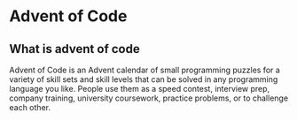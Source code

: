 # Advent of Code
## What is advent of code 
Advent of Code is an Advent calendar of small programming puzzles for a variety of skill sets and skill levels that 
can be solved in any programming language you like. People use them as a speed contest, interview prep, company 
training, university coursework, practice problems, or to challenge each other.


